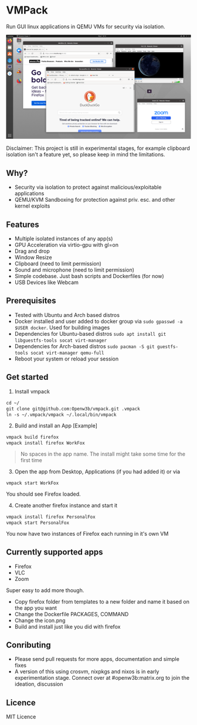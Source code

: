 # VMPack

Run GUI linux applications in QEMU VMs for security via isolation.

![vmpack screenshot 1](./docs/screenshots/full.png)

Disclaimer: This project is still in experimental stages, for example clipboard isolation isn't a feature yet, so please keep in mind the limitations.

## Why?

- Security via isolation to protect against malicious/exploitable applications
- QEMU/KVM Sandboxing for protection against priv. esc. and other kernel exploits

## Features

- Multiple isolated instances of any app(s)
- GPU Acceleration via virtio-gpu with gl=on
- Drag and drop
- Window Resize
- Clipboard (need to limit permission)
- Sound and microphone (need to limit permission)
- Simple codebase. Just bash scripts and Dockerfiles (for now)
- USB Devices like Webcam

## Prerequisites
- Tested with Ubuntu and Arch based distros
- Docker installed and user added to docker group via `sudo gpasswd -a $USER docker`. Used for building images
- Dependencies for Ubuntu-based distros `sudo apt install git libguestfs-tools socat virt-manager`
- Dependencies for Arch-based distros `sudo pacman -S git guestfs-tools socat virt-manager qemu-full`
- Reboot your system or reload your session

## Get started

1. Install vmpack
```
cd ~/
git clone git@github.com:Openw3b/vmpack.git .vmpack
ln -s ~/.vmpack/vmpack ~/.local/bin/vmpack
```

2. Build and install an App [Example]
```
vmpack build firefox
vmpack install firefox WorkFox
```

> No spaces in the app name.
> The install might take some time for the first time

3. Open the app from Desktop, Applications (if you had added it) or via

```
vmpack start WorkFox
```

You should see Firefox loaded.

4. Create another firefox instance and start it

```
vmpack install firefox PersonalFox
vmpack start PersonalFox
```

You now have two instances of Firefox each running in it's own VM

## Currently supported apps

- Firefox
- VLC
- Zoom

Super easy to add more though. 
- Copy firefox folder from templates to a new folder and name it based on the app you want
- Change the Dockerfile PACKAGES, COMMAND
- Change the icon.png
- Build and install just like you did with firefox

## Conributing

- Please send pull requests for more apps, documentation and simple fixes
- A version of this using crosvm, nixpkgs and nixos is in early experimentation stage. Connect over at #openw3b:matrix.org to join the ideation, discussion

## Licence

MIT Licence
